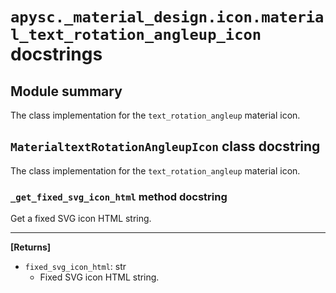 # `apysc._material_design.icon.material_text_rotation_angleup_icon` docstrings

## Module summary

The class implementation for the `text_rotation_angleup` material icon.

## `MaterialtextRotationAngleupIcon` class docstring

The class implementation for the `text_rotation_angleup` material icon.

### `_get_fixed_svg_icon_html` method docstring

Get a fixed SVG icon HTML string.<hr>

**[Returns]**

- `fixed_svg_icon_html`: str
  - Fixed SVG icon HTML string.